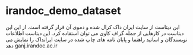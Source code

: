 # irandoc_demo_dataset
این دیتاست از سایت ایران داک کرال شده و دموی آن قرار گرفته است. از این این دیتاست در کارهایی از جمله گراف کاوی می توان استفاده کرد.
این دیتاست اطلاعات نویسندگان و اساتید راهنما و پایان نامه های چاپ شده در سایت ایرانداک را نمایش می دهد
ganj.irandoc.ac.ir
